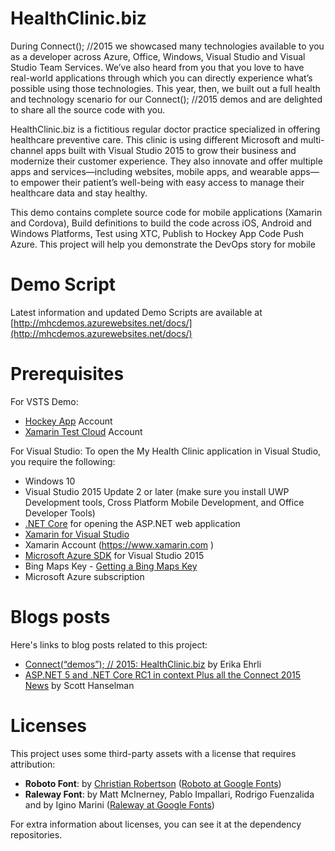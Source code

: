 # HealthClinic.biz #

During Connect(); //2015 we showcased many technologies available to you as a developer across Azure, Office, Windows, Visual Studio and Visual Studio Team Services. We’ve also heard from you that you love to have real-world applications through which you can directly experience what’s possible using those technologies. This year, then, we built out a full health and technology scenario for our Connect(); //2015 demos and are delighted to share all the source code with you.

HealthClinic.biz is a fictitious regular doctor practice specialized in offering healthcare preventive care. This clinic is using different Microsoft and multi-channel apps built with Visual Studio 2015 to grow their business and modernize their customer experience. They also innovate and offer multiple apps and services—including websites, mobile apps, and wearable apps—to empower their patient’s well-being with easy access to manage their healthcare data and stay healthy.

This demo contains complete source code for mobile applications (Xamarin and Cordova), Build definitions to build the code across iOS, Android and Windows Platforms, Test using XTC, Publish to Hockey App Code Push Azure. 
This project will help you demonstrate the DevOps story for mobile

# Demo Script #
Latest information and updated Demo Scripts are available at [http://mhcdemos.azurewebsites.net/docs/](http://mhcdemos.azurewebsites.net/docs/)

# Prerequisites #
For VSTS Demo:  
- [Hockey App](http://rink.hockeyapp.net) Account  
- [Xamarin Test Cloud](http://testcloud.xamarin.com) Account 
 
For Visual Studio:
To open the My Health Clinic application in Visual Studio, you require the following:
 - Windows 10
 - Visual Studio 2015 Update 2 or later (make sure you install UWP Development tools, Cross Platform Mobile Development, and Office Developer Tools)  
 - [.NET Core]( https://www.microsoft.com/net/core#windows) for opening the ASP.NET web application  
 - [Xamarin for Visual Studio](https://xamarin.com/visual-studio)
 - Xamarin Account (https://www.xamarin.com )
 - [Microsoft Azure SDK](https://www.microsoft.com/web/handlers/webpi.ashx/getinstaller/VWDOrVs2015AzurePack.appids) for Visual Studio 2015
 - Bing Maps Key - [Getting a Bing Maps Key](https://msdn.microsoft.com/en-us/library/ff428642.aspx)
 - Microsoft Azure subscription
 

# Blogs posts #
Here's links to blog posts related to this project:

 - [Connect(“demos”); // 2015: HealthClinic.biz](http://blogs.msdn.com/b/visualstudio/archive/2015/12/08/connect-demos-2015-healthclinic-biz.aspx) by Erika Ehrli
 - [ASP.NET 5 and .NET Core RC1 in context Plus all the Connect 2015 News](http://www.hanselman.com/blog/ASPNET5AndNETCoreRC1InContextPlusAllTheConnect2015News.aspx) by Scott Hanselman

# Licenses #
This project uses some third-party assets with a license that requires attribution:

 - **Roboto Font**: by [Christian Robertson](https://plus.google.com/110879635926653430880/about) ([Roboto at Google Fonts](https://www.google.com/fonts/specimen/Roboto))
 - **Raleway Font**: by Matt McInerney, Pablo Impallari, Rodrigo Fuenzalida and by Igino Marini  ([Raleway at Google Fonts](https://www.google.com/fonts/specimen/Raleway))

For extra information about licenses, you can see it at the dependency repositories.
